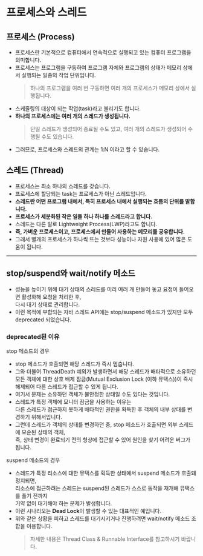 # 프로세스와 스레드

## 프로세스 (Process)
* 프로세스란 기본적으로 컴퓨터에서 연속적으로 실행되고 있는 컴퓨터 프로그램을 의미합니다.
* 프로세스는 프로그램을 구동하여 프로그램 자체와 프로그램의 상태가 메모리 상에서 실행되는 일종의 작업 단위입니다.
    > 하나의 프로그램을 여러 번 구동하면 여러 개의 프로세스가 메모리 상에서 실행됩니다.
* 스케줄링의 대상이 되는 작업(task)라고 불리기도 합니다.
* **하나의 프로세스에는 여러 개의 스레드가 생성됩니다.**
    > 단일 스레드가 생성되어 종료될 수도 있고, 여러 개의 스레드가 생성되어 수행될 수도 있습니다.
* 그러므로, 프로세스와 스레드의 관계는 1:N 이라고 할 수 있습니다.

## 스레드 (Thread)
* 프로세스는 최소 하나의 스레드를 갖습니다.
* 프로세스에 할당되는 task는 프로세스가 아닌 스레드입니다.
* **스레드란 어떤 프로그램 내에서, 특히 프로세스 내에서 실행되는 흐름의 단위를 말합니다.**
* **프로세스가 세분화된 작은 일들 하나 하나를 스레드라고 합니다.**
* 스레드는 다른 말로 Lightweight Process(LWP)라고도 합니다.
* **즉, 가벼운 프로세스이고, 프로세스에서 만들어 사용하는 메모리를 공유합니다.**
* 그래서 별개의 프로세스가 하나씩 뜨는 것보다 성능이나 자원 사용에 있어 많은 도움이 됩니다.

---

## stop/suspend와 wait/notify 메소드
* 성능을 높이기 위해 대기 상태의 스레드를 미리 여러 개 만들어 놓고 요청이 들어오면 활성화해 요청을 처리한 후,<br/>
다시 대기 상태로 관리합니다.
* 이런 목적에 부합되는 자바 스레드 API에는 stop/suspend 메소드가 있지만 모두 deprecated 되었습니다.

### deprecated된 이유
stop 메소드의 경우
* stop 메소드가 호출되면 해당 스레드가 즉시 멈춥니다.
* 그와 더불어 ThreadDeath 예외가 발생하면서 해당 스레드가 배타적으로 소유하던 모든 객체에 대한 상호 배제 잠금(Mutual Exclusion Lock (이하 뮤택스))이
즉시 해제되어 다른 스레드가 접근할 수 있게 됩니다.
* 여기서 문제는 소유하던 객체가 불안정한 상태일 수도 있다는 것입니다.
* 스레드가 특정 객체에 모니터 잠금을 사용하는 이유는<br/>
다른 스레드가 접근하지 못하게 배타적인 권한을 획득한 후 객체의 내부 상태를 변경하기 위해서입니다.
* 그런데 스레드가 객체의 상태를 변경하던 중, stop 메소드가 호출되면 외부 스레드에 모순된 상태의 객체,<br/>
즉, 상태 변경이 완료되기 전의 형상에 접근할 수 있어 원인을 찾기 어려운 버그가 됩니다.

suspend 메소드의 경우
* 스레드가 특정 리소스에 대한 뮤택스를 획득한 상태에서 suspend 메소드가 호출돼 정지되면,<br/>
리소스에 접근하려는 스레드는 suspend된 스레드가 스스로 동작을 재개해 뮤택스를 풀기 전까지<br/>
기약 없이 대기해야 하는 문제가 발생합니다.
* 이런 시나리오는 **Dead Lock**이 발생할 수 있는 대표적인 예입니다.
* 위와 같은 상황을 피하고 스레드를 대기시키거나 진행하려면 wait/notify 메소드 조합을 이용합니다.
    > 자세한 내용은 Thread Class & Runnable Interface를 참고하시기 바랍니다.